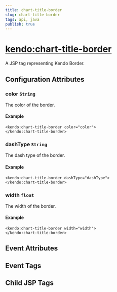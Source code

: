 ```yaml
---
title: chart-title-border
slug: chart-title-border
tags: api, java
publish: true
---
```


# <kendo:chart-title-border>
A JSP tag representing Kendo Border.

## Configuration Attributes


### color `String`

The color of the border.

#### Example
    <kendo:chart-title-border color="color">
    </kendo:chart-title-border>
    

### dashType `String`

The dash type of the border.

#### Example
    <kendo:chart-title-border dashType="dashType">
    </kendo:chart-title-border>
    

### width `float`

The width of the border.

#### Example
    <kendo:chart-title-border width="width">
    </kendo:chart-title-border>
    

## Event Attributes


## Event Tags


## Child JSP Tags

